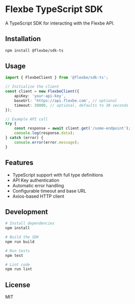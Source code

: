 # Flexbe TypeScript SDK

A TypeScript SDK for interacting with the Flexbe API.

## Installation

```bash
npm install @flexbe/sdk-ts
```

## Usage

```typescript
import { FlexbeClient } from '@flexbe/sdk-ts';

// Initialize the client
const client = new FlexbeClient({
    apiKey: 'your-api-key',
    baseUrl: 'https://api.flexbe.com', // optional
    timeout: 30000, // optional, defaults to 30 seconds
});

// Example API call
try {
    const response = await client.get('/some-endpoint');
    console.log(response.data);
} catch (error) {
    console.error(error.message);
}
```

## Features

- TypeScript support with full type definitions
- API Key authentication
- Automatic error handling
- Configurable timeout and base URL
- Axios-based HTTP client

## Development

```bash
# Install dependencies
npm install

# Build the SDK
npm run build

# Run tests
npm test

# Lint code
npm run lint
```

## License

MIT